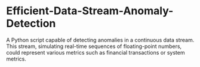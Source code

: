 # Efficient-Data-Stream-Anomaly-Detection


A Python script capable of detecting anomalies in a continuous data stream. This stream, simulating real-time sequences of floating-point numbers, could represent various metrics such as financial transactions or system metrics.
